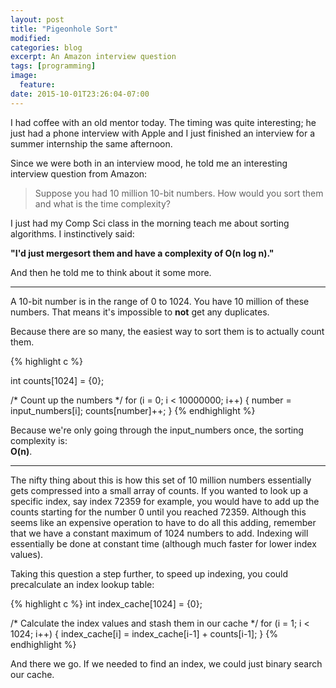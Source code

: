 ```yaml
---
layout: post
title: "Pigeonhole Sort"
modified:
categories: blog
excerpt: An Amazon interview question
tags: [programming]
image:
  feature:
date: 2015-10-01T23:26:04-07:00
---
```

I had coffee with an old mentor today. The timing was quite interesting; he just had a phone interview with Apple and I just finished an interview for a summer internship the same afternoon.

Since we were both in an interview mood, he told me an interesting interview question from Amazon:

> Suppose you had 10 million 10-bit numbers. How would you sort them and what is the time complexity?

I just had my Comp Sci class in the morning teach me about sorting algorithms. I instinctively said:

**"I'd just mergesort them and have a complexity of O(n log n)."**

And then he told me to think about it some more. 

---

A 10-bit number is in the range of 0 to 1024. You have 10 million of these numbers. That means it's impossible to **not** get any duplicates.

Because there are so many, the easiest way to sort them is to actually count them.

{% highlight c %}

int counts[1024] = {0};

/* Count up the numbers */
for (i = 0; i < 10000000; i++) {
	number = input_numbers[i];
	counts[number]++;
}
{% endhighlight %}

Because we're only going through the input_numbers once, the sorting complexity is:  
**O(n)**.

---

The nifty thing about this is how this set of 10 million numbers essentially gets compressed into a small array of counts. If you wanted to look up a specific index, say index 72359 for example, you would have to add up the counts starting for the number 0 until you reached 72359. Although this seems like an expensive operation to have to do all this adding, remember that we have a constant maximum of 1024 numbers to add. Indexing will essentially be done at constant time (although much faster for lower index values).

Taking this question a step further, to speed up indexing, you could precalculate an index lookup table:

{% highlight c %}
int index_cache[1024] = {0};

/* Calculate the index values and stash them in our cache */
for (i = 1; i < 1024; i++) {
	index_cache[i] = index_cache[i-1] + counts[i-1];
}
{% endhighlight %}

And there we go. If we needed to find an index, we could just binary search our cache.
